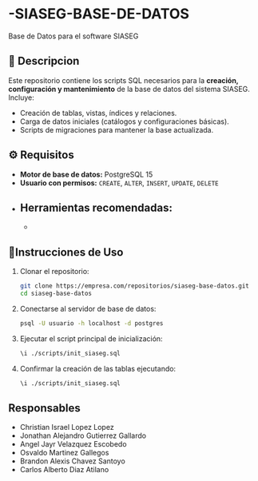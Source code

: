# -SIASEG-BASE-DE-DATOS
Base de Datos para el software SIASEG

## 📖 Descripcion
Este repositorio contiene los scripts SQL necesarios para la **creación, configuración y mantenimiento** de la base de datos del sistema SIASEG.  
Incluye:
- Creación de tablas, vistas, índices y relaciones.
- Carga de datos iniciales (catálogos y configuraciones básicas).
- Scripts de migraciones para mantener la base actualizada.
  
## ⚙️ Requisitos
- **Motor de base de datos:** PostgreSQL 15  
- **Usuario con permisos:** `CREATE`, `ALTER`, `INSERT`, `UPDATE`, `DELETE`  
- Herramientas recomendadas:  
  - 
  - 

## 🚀Instrucciones de Uso
1. Clonar el repositorio:
   ```bash
   git clone https://empresa.com/repositorios/siaseg-base-datos.git
   cd siaseg-base-datos
   ```
2. Conectarse al servidor de base de datos:
   ```bash
   psql -U usuario -h localhost -d postgres
   ```
3. Ejecutar el script principal de inicialización:
   ```bash
   \i ./scripts/init_siaseg.sql
   ```
4. Confirmar la creación de las tablas ejecutando:
   ```bash
   \i ./scripts/init_siaseg.sql
   ```

## Responsables
- Christian Israel Lopez Lopez
- Jonathan Alejandro Gutierrez Gallardo
- Angel Jayr Velazquez Escobedo
- Osvaldo Martinez Gallegos
- Brandon Alexis Chavez Santoyo
- Carlos Alberto Diaz Atilano

